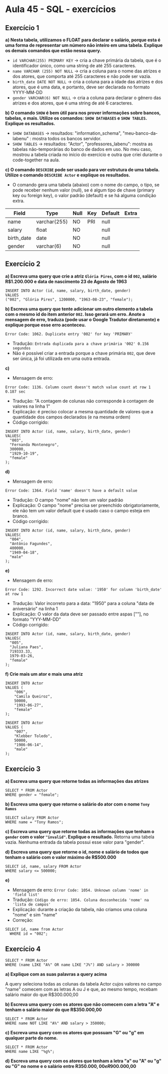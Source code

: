 # Aula 45 - SQL - exercícios 

## Exercício 1

**a) Nesta tabela, utilizamos o FLOAT para declarar o salário, porque esta é uma forma de representar um número não inteiro em uma tabela. Explique os demais comandos que estão nessa query.**
- ```id VARCHAR(255) PRIMARY KEY``` -> cria a chave primária da tabela, que é o identificador único, como uma string de até 255 caracteres.
- ```name VARCHAR (255) NOT NULL``` -> cria a coluna para o nome das atrizes e dos atores, que comporta até 255 caracteres e não pode ser vazia.
- ```birth_date DATE NOT NULL``` -> cria a coluna para a idade das atrizes e dos atores, que é uma data, e portanto, deve ser declarada no formato YYYY-MM-DD
- ```gender VARCHAR(6) NOT NULL``` -> cria a coluna para declarar o gênero das atrizes e  dos atores, que é uma string de até 6 caracteres.


**b) O comando ```SHOW``` é bem útil para nos prover informações sobre bancos, tabelas, e mais. Utilize os comandos: ```SHOW DATABASES``` e ```SHOW TABLES```. Explique os resultados.**
- ```SHOW DATABASES``` -> resultados: "information_schema", "meu-banco-da-labenu" : mostra todos os bancos servidor.
- ```SHOW TABLES``` -> resultados: "Actor", "professores_labenu": mostra as tabelas não-temporárias do banco de dados em uso. No meu caso, mostrou a tabela criada no início do exercício e outra que criei durante o code-together na aula.

**c) O comando ```DESCRIBE``` pode ser usado para ver estrutura de uma tabela. Utilize o comando  ```DESCRIBE Actor``` e explique os resultados.**
- O comando gera uma tabela (abaixo) com o nome do campo, o tipo, se pode receber nenhum valor (null), se é algum tipo de chave (primary key ou foreign key), o valor padrão (default) e se há alguma condição extra.

| Field      | Type         | Null | Key | Default | Extra |
|------------|--------------|------|-----|---------|-------|
| name       | varchar(255) | NO   | PRI | null    |       |
| salary     | float        | NO   |     | null    |       |
| birth_date | date         | NO   |     | null    |       |
| gender     | varchar(6)   | NO   |     | null    |       |


## Exercício 2

**a) Escreva uma query que crie a atriz  ```Glória Pires```, com o id ```002```, salário R$1.200.000 e data de nascimento 23 de Agosto de 1963**

```
INSERT INTO Actor (id, name, salary, birth_date, gender)
VALUES 
("002", "Glória Pires", 1200000, "1963-08-23", "female");
```

**b) Escreva uma query que tente adicionar um outro elemento a tabela com o mesmo id do item anterior `002`. Isso gerará um erro. Anote a mensagem de erro, traduza (pode usar o Google Tradutor diretamente) e explique porque esse erro aconteceu.**

```
Error Code: 1062. Duplicate entry '002' for key 'PRIMARY'
```
- Tradução: ```Entrada duplicada para a chave primária '002' 0.156 segundos```
- Não é possível criar a entrada porque a chave primária ```002```, que deve ser única, já foi utilizada em uma outra entrada.

**c)** 
- Mensagem de erro:
```
Error Code: 1136. Column count doesn't match value count at row 1	0.187 sec
```
- Tradução: "A contagem de colunas não corresponde à contagem de valores na linha 1"
- Explicação: é preciso colocar a mesma quantidade de valores que a quantidade dos campos declarados (e na mesma ordem)
- Código corrigido:
```
INSERT INTO Actor (id, name, salary, birth_date, gender)
VALUES(
  "003", 
  "Fernanda Montenegro",
  300000,
  "1929-10-19", 
  "female"
);
```
**d)**
- Mensagem de erro:
```
Error Code: 1364. Field 'name' doesn't have a default value
```
- Tradução: O campo "nome" não tem um valor padrão
- Explicação: O campo "nome" precisa ser preenchido obrigatoriamente, ele não tem um valor default que é usado caso o campo esteja em branco.
- Código corrigido:
```
INSERT INTO Actor (id, name, salary, birth_date, gender)
VALUES(
  "004",
  "Antônio Fagundes",
  400000,
  "1949-04-18", 
  "male"
);
```
**e)**
- Mensagem de erro:
```
Error Code: 1292. Incorrect date value: '1950' for column 'birth_date' at row 1
```
- Tradução: Valor incorreto para a data: "1950" para a coluna "data de aniversário" na linha 1
- Explicação: O valor da data deve ser passado entre aspas [""], no formato "YYY-MM-DD"
- Código corrigido:

```
INSERT INTO Actor (id, name, salary, birth_date, gender)
VALUES(
  "005", 
  "Juliana Paes",
  719333.33,
  1979-03-26, 
  "female"
);

```
**f) Crie mais um ator e mais uma atriz**

```
INSERT INTO Actor
VALUES (
	"006",
	"Camila Queiroz",
    50000,
    "1993-06-27",
    "female"
);

INSERT INTO Actor
VALUES (
	"007",
    "Klebber Toledo",
    50000,
    "1986-06-14",
    "male"
);
```

## Exercício 3

**a) Escreva uma query que retorne todas as informações das atrizes**
```
SELECT * FROM Actor
WHERE gender = "female";
```

**b) Escreva uma query que retorne o salário do ator com o nome `Tony Ramos`**
```
SELECT salary FROM Actor
WHERE name = "Tony Ramos";
```

**c) Escreva uma query que retorne todas as informações que tenham o `gender` com o valor `"invalid"`. Explique o resultado.**
Retorna uma tabela vazia. Nenhuma entrada da tabela possui esse valor para "gender".

**d) Escreva uma query que retorne o id, nome e salário de todos que tenham o salário com o valor máximo de R$500.000**
```
SELECT id, name, salary FROM Actor
WHERE salary <= 500000;
```

**e)**
- Mensagem de erro: ```Error Code: 1054. Unknown column 'nome' in 'field list'```
- Tradução: ```Código de erro: 1054. Coluna desconhecida 'nome' na 'lista de campos' ```
- Explicação: durante a criação da tabela, não criamos uma coluna "nome" e sim "name"
- Correção: 
```
SELECT id, name from Actor
  WHERE id = "002";
```

## Exercício 4

```
SELECT * FROM Actor
WHERE (name LIKE "A%" OR name LIKE "J%") AND salary > 300000
```

**a) Explique com as suas palavras a query acima**

A query seleciona todas as colunas da tabela Actor cujos valores no campo "name" comecem com as letras A ou J e que, ao mesmo tempo, recebam salário maior do que R$300.000,00

**b) Escreva uma query com os atores que não comecem com a letra "A" e tenham o salário maior do que R$350.000,00**

```
SELECT * FROM Actor
WHERE name NOT LIKE "A%" AND salary > 350000;
```

**c) Escreva uma query com os atores que possuam "G" ou "g" em qualquer parte do nome.**

```
SELECT * FROM Actor
WHERE name LIKE "%g%";
```

**d) Escreva uma query com os atores que tenham a letra "a" ou "A" ou "g" ou "G" no nome e o salário entre R$350.000,00 e R$900.000,00**